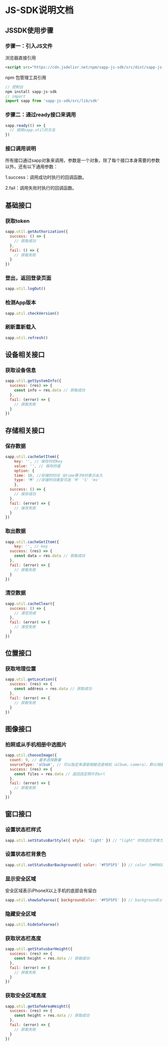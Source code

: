 # JS-SDK说明文档

## JSSDK使用步骤

### 步骤一：引入JS文件

浏览器直接引用

```html
<script src="https://cdn.jsdelivr.net/npm/sapp-js-sdk/src/dist/sapp-js-sdk-min.js"></script>
```

npm 包管理工具引用

```javascript
// 控制台
npm install sapp-js-sdk
// import
import sapp from 'sapp-js-sdk/src/lib/sdk'
```



### 步骤二：通过ready接口来调用

```javascript
sapp.ready(() => {
  // 调用sapp.util的方法
})
```

### 接口调用说明

所有接口通过sapp对象来调用，参数是一个对象，除了每个接口本身需要的参数以外，还有以下通用参数：

1.success：调用成功时执行的回调函数。

2.fail：调用失败时执行的回调函数。

## 基础接口

### 获取token

```javascript
sapp.util.getAuthorization({
  success: () => {
    // 获取成功
  },
  fail: () => {
    // 获取失败
  }
})
```

### 登出，返回登录页面

```javascript
sapp.util.logOut()
```

### 检测App版本

```javascript
sapp.util.checkVersion()
```

### 刷新重新载入

```javascript
sapp.util.refresh()
```



## 设备相关接口

### 获取设备信息

```javascript
sapp.util.getSystemInfo({
  success: (res) => {
    const info = res.data // 获取成功
  },
  fail: (error) => {
    // 获取失败
  }
})
```

## 存储相关接口

### 保存数据

```javascript
sapp.util.cacheSetItem({
	key: '', // 保存时的key
	value: '', // 保存的值
	option: {
    time: 10, //存储的时间 当time等于0时表示永久
    type: 'M' //存储时间类型可选 'M' 'S' 'ms'
	},
  success: () => {
    // 保存成功
  },
  fail: (error) => {
    // 保存失败
  }
})
```

### 取出数据

```javascript
sapp.util.cacheGetItem({
	key: '', // key
  success: (res) => {
    const data = res.data // 获取成功
  },
  fail: (error) => {
    // 获取失败
  }
})
```

### 清空数据

```javascript
sapp.util.cacheClear({
  success: () => {
    // 清空完成
  },
  fail: (error) => {
    // 清空失败
  }
})
```



## 位置接口

### 获取地理位置

```javascript
sapp.util.getLocation({
  success: (res) => {
    const address = res.data // 获取成功
  },
  fail: (error) => {
    // 获取失败
  }
})
```

## 图像接口

### 拍照或从手机相册中选图片

```javascript
sapp.util.chooseImage({
  count: 9, // 最多选择数量
  sourceType: 'album', // 可以指定来源是相册还是相机（album，camera），默认相册
  success: (res) => {
    const files = res.data // 返回选定照片的url
  },
  fail: (error) => {
    // 获取失败
  }
})
```

## 窗口接口

### 设置状态栏样式

```javascript
sapp.util.setStatusBarStyle({ style: 'light' }) // "light" 时状态栏字体为白色，"dark" 则为黑色
```

### 设置状态栏背景色

```javascript
sapp.util.setStatusBarBackground({ color: '#F5F5F5' }) // color 为#RRGGBB值
```

### 显示安全区域

安全区域表示iPhoneX以上手机的底部会有留白

```javascript
sapp.util.showSafearea({ backgroundColor: '#F5F5F5' }) // backgroundColor 为#RRGGBB值
```

### 隐藏安全区域

```javascript
sapp.util.hideSafearea()
```

### 获取状态栏高度

```javascript
sapp.util.getStatusbarHeight({
  success: (res) => {
    const height = res.data // 获取成功
  },
  fail: (error) => {
    // 获取失败
  }
})
```

### 获取安全区域高度

```javascript
sapp.util.getSafeAreaHeight({
  success: (res) => {
    const height = res.data // 获取成功
  },
  fail: (error) => {
    // 获取失败
  }
})
```

